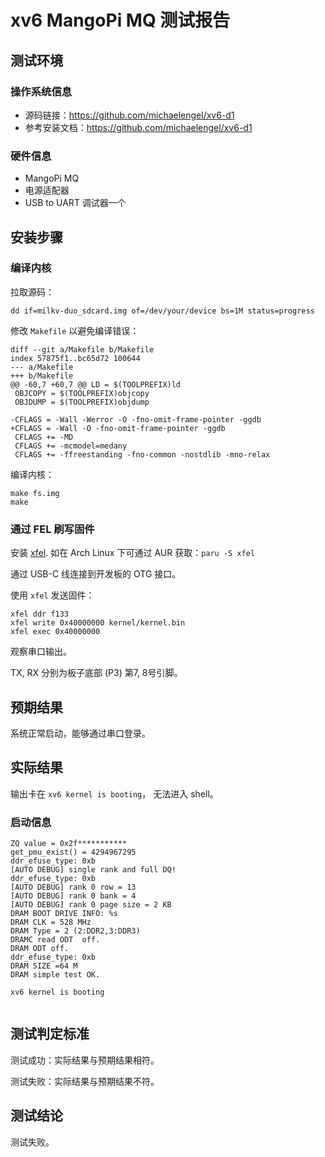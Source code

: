 # xv6 MangoPi MQ 测试报告

## 测试环境

### 操作系统信息

- 源码链接：https://github.com/michaelengel/xv6-d1
- 参考安装文档：https://github.com/michaelengel/xv6-d1

### 硬件信息

- MangoPi MQ
- 电源适配器
- USB to UART 调试器一个

## 安装步骤

### 编译内核

拉取源码：
```shell
dd if=milkv-duo_sdcard.img of=/dev/your/device bs=1M status=progress
```

修改 `Makefile` 以避免编译错误：
```make
diff --git a/Makefile b/Makefile
index 57875f1..bc65d72 100644
--- a/Makefile
+++ b/Makefile
@@ -60,7 +60,7 @@ LD = $(TOOLPREFIX)ld
 OBJCOPY = $(TOOLPREFIX)objcopy
 OBJDUMP = $(TOOLPREFIX)objdump

-CFLAGS = -Wall -Werror -O -fno-omit-frame-pointer -ggdb
+CFLAGS = -Wall -O -fno-omit-frame-pointer -ggdb
 CFLAGS += -MD
 CFLAGS += -mcmodel=medany
 CFLAGS += -ffreestanding -fno-common -nostdlib -mno-relax
```

编译内核：
```shell
make fs.img
make
```

### 通过 FEL 刷写固件

安装 [xfel](https://github.com/xboot/xfel). 如在 Arch Linux 下可通过 AUR 获取：`paru -S xfel`

通过 USB-C 线连接到开发板的 OTG 接口。

使用 `xfel` 发送固件：
```shell
xfel ddr f133
xfel write 0x40000000 kernel/kernel.bin
xfel exec 0x40000000
```

观察串口输出。

TX, RX 分别为板子底部 (P3) 第7, 8号引脚。

## 预期结果

系统正常启动，能够通过串口登录。

## 实际结果

输出卡在 `xv6 kernel is booting`， 无法进入 shell。

### 启动信息

```log
ZQ value = 0x2f***********
get_pmu_exist() = 4294967295
ddr_efuse_type: 0xb
[AUTO DEBUG] single rank and full DQ!
ddr_efuse_type: 0xb
[AUTO DEBUG] rank 0 row = 13
[AUTO DEBUG] rank 0 bank = 4
[AUTO DEBUG] rank 0 page size = 2 KB
DRAM BOOT DRIVE INFO: %s
DRAM CLK = 528 MHz
DRAM Type = 2 (2:DDR2,3:DDR3)
DRAMC read ODT  off.
DRAM ODT off.
ddr_efuse_type: 0xb
DRAM SIZE =64 M
DRAM simple test OK.

xv6 kernel is booting


```

## 测试判定标准

测试成功：实际结果与预期结果相符。

测试失败：实际结果与预期结果不符。

## 测试结论

测试失败。